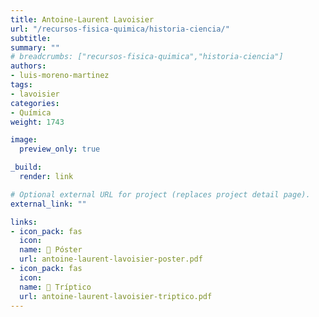 ```yaml
---
title: Antoine-Laurent Lavoisier
url: "/recursos-fisica-quimica/historia-ciencia/"
subtitle:
summary: ""
# breadcrumbs: ["recursos-fisica-quimica","historia-ciencia"]
authors:
- luis-moreno-martinez
tags:
- lavoisier
categories:
- Química
weight: 1743

image:
  preview_only: true

_build:
  render: link

# Optional external URL for project (replaces project detail page).
external_link: ""

links:
- icon_pack: fas
  icon:
  name: 📜 Póster
  url: antoine-laurent-lavoisier-poster.pdf
- icon_pack: fas
  icon:
  name: 📖 Tríptico
  url: antoine-laurent-lavoisier-triptico.pdf
---
```

